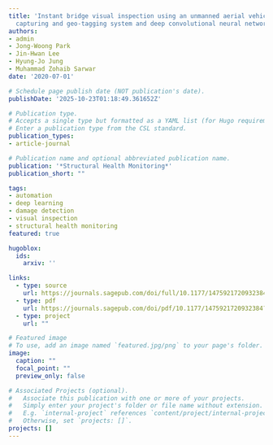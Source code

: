 ```yaml
---
title: 'Instant bridge visual inspection using an unmanned aerial vehicle by image
  capturing and geo-tagging system and deep convolutional neural network'
authors:
- admin
- Jong-Woong Park
- Jin-Hwan Lee
- Hyung-Jo Jung
- Muhammad Zohaib Sarwar
date: '2020-07-01'

# Schedule page publish date (NOT publication's date).
publishDate: '2025-10-23T01:18:49.361652Z'

# Publication type.
# Accepts a single type but formatted as a YAML list (for Hugo requirements).
# Enter a publication type from the CSL standard.
publication_types:
- article-journal

# Publication name and optional abbreviated publication name.
publication: '*Structural Health Monitoring*'
publication_short: ""

tags:
- automation
- deep learning
- damage detection
- visual inspection
- structural health monitoring
featured: true

hugoblox:
  ids:
    arxiv: ''

links:
  - type: source
    url: https://journals.sagepub.com/doi/full/10.1177/1475921720932384
  - type: pdf
    url: https://journals.sagepub.com/doi/pdf/10.1177/1475921720932384?casa_token=XzHK1dkm2oMAAAAA:vW8YkaASi_uuQbP-5kNAmEUMXGah1jDJXFUuBY_mOrT3AviqNEu3T-ahkI2opeNvLGI8SC-AeJlVtQ
  - type: project
    url: ""

# Featured image
# To use, add an image named `featured.jpg/png` to your page's folder. 
image:
  caption: ""
  focal_point: ""
  preview_only: false

# Associated Projects (optional).
#   Associate this publication with one or more of your projects.
#   Simply enter your project's folder or file name without extension.
#   E.g. `internal-project` references `content/project/internal-project/index.md`.
#   Otherwise, set `projects: []`.
projects: []
---
```

